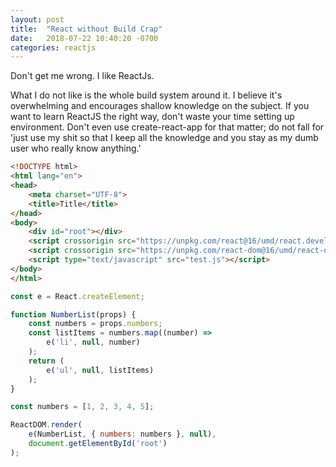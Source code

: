 ```yaml
---
layout: post
title:  "React without Build Crap"
date:   2018-07-22 10:40:20 -0700
categories: reactjs
---
```


Don't get me wrong. I like ReactJs.

What I do not like is the whole build system around it. I believe it's overwhelming and encourages shallow knowledge on the subject. If you want to learn ReactJS the right way, don't waste your time setting up environment. Don't even use create-react-app for that matter; do not fall for 'just use my shit so that I keep all the knowledge and you stay as my dumb user who really know anything.' 


```html
<!DOCTYPE html>
<html lang="en">
<head>
    <meta charset="UTF-8">
    <title>Title</title>
</head>
<body>
    <div id="root"></div>
    <script crossorigin src="https://unpkg.com/react@16/umd/react.development.js"></script>
    <script crossorigin src="https://unpkg.com/react-dom@16/umd/react-dom.development.js"></script>
    <script type="text/javascript" src="test.js"></script>
</body>
</html>

```

```javascript
const e = React.createElement;

function NumberList(props) {
    const numbers = props.numbers;
    const listItems = numbers.map((number) =>
        e('li', null, number)
    );
    return (
        e('ul', null, listItems)
    );
}

const numbers = [1, 2, 3, 4, 5];

ReactDOM.render(
    e(NumberList, { numbers: numbers }, null),
    document.getElementById('root')
);
```